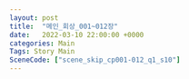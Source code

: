 ```yaml
---
layout: post
title:  "메인_회상_001~012장"
date:   2022-03-10 22:00:00 +0000
categories: Main
Tags: Story Main
SceneCode: ["scene_skip_cp001-012_q1_s10"]
---
```

